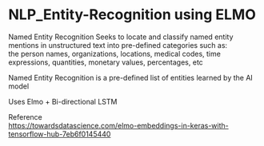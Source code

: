 # NLP_Entity-Recognition using ELMO

Named Entity Recognition Seeks to locate and classify named entity mentions in unstructured text into pre-defined categories such as:    
the person names, organizations, locations, medical codes, time expressions, quantities, monetary values, percentages, etc    

Named Entity Recognition is a pre-defined list of entities learned by the AI model     
 
 Uses Elmo + Bi-directional LSTM      
 
 Reference     
 https://towardsdatascience.com/elmo-embeddings-in-keras-with-tensorflow-hub-7eb6f0145440
